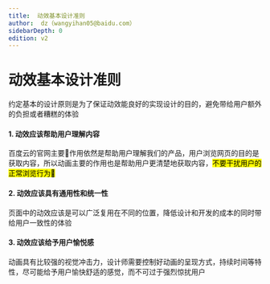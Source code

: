 ```yaml
---
title:  动效基本设计准则
author:  dz（wangyihan05@baidu.com）
sidebarDepth: 0
edition: v2
---
```


# 动效基本设计准则

约定基本的设计原则是为了保证动效能良好的实现设计的目的，避免带给用户额外的负担或者糟糕的体验

#### 1. 动效应该帮助用户理解内容

百度云的官网主要作用依然是帮助用户理解我们的产品，用户浏览网页的目的是获取内容，所以动画主要的作用也是帮助用户更清楚地获取内容，<mark>不要干扰用户的正常浏览行为</mark>

#### 2. 动效应该具有通用性和统一性

页面中的动效应该是可以广泛复用在不同的位置，降低设计和开发的成本的同时带给用户一致性的体验

#### 3. 动效应该给予用户愉悦感

动画具有比较强的视觉冲击力，设计师需要控制好动画的呈现方式，持续时间等特性，尽可能给予用户愉快舒适的感觉，而不可过于强烈惊扰用户


